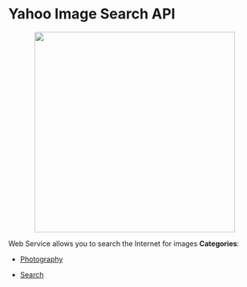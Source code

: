 # Yahoo Image Search API

<p align="center">
    <img width="400" src="https://raw.githubusercontent.com/awesome-apis/awesome-apis/apis/yahoo-image-search-api/logo_256x256.png" />
</p>


Web Service allows you to search the Internet for images
**Categories**:

- [Photography](https://github/awesome-apis/awesome-apis#photography)

- [Search](https://github/awesome-apis/awesome-apis#search)



